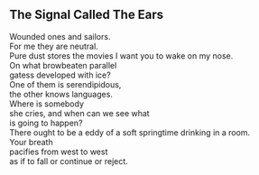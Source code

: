 The Signal Called The Ears
--------------------------
Wounded ones and sailors.  
For me they are neutral.  
Pure dust stores the movies I want you to wake on my nose.  
On what browbeaten parallel  
gatess developed with ice?  
One of them is serendipidous,  
the other knows languages.  
Where is somebody  
she cries, and when can we see what  
is going to happen?  
There ought to be a eddy of a soft springtime drinking in a room.  
Your breath  
pacifies from west to west  
as if to fall or continue or reject.  
